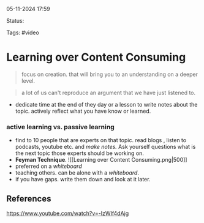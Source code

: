 

05-11-2024 17:59

Status: 

Tags: #video

# Learning over Content Consuming

>focus on creation. that will bring you to an understanding on a deeper level.

>a lot of us can't reproduce an argument that we have just listened to.

- dedicate time at the end of they day or a lesson to write notes about the topic. actively reflect what you have know or learned. 
### active learning vs. passive learning

- find to 10 people that are experts on that topic.  read blogs , listen to podcasts, youtube etc. and *make notes.* Ask yourself questions what is the next topic those experts  should be working on.
- **Feyman Technique**. 
 ![[Learning over Content Consuming.png|500]]
 - preferred on a *whiteboard*
 - teaching others. can be alone with a *whiteboard*.
 - if you have gaps. write them down and look at it later.

## References

https://www.youtube.com/watch?v=-IzWIf4dAjg